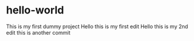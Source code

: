 # hello-world
This is my first dummy project
Hello this is my first edit
Hello this is my 2nd edit
this is another commit